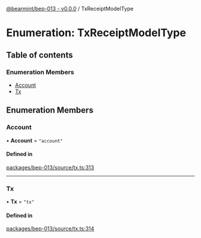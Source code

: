 [@bearmint/bep-013 - v0.0.0](../README.md) / TxReceiptModelType

# Enumeration: TxReceiptModelType

## Table of contents

### Enumeration Members

- [Account](TxReceiptModelType.md#account)
- [Tx](TxReceiptModelType.md#tx)

## Enumeration Members

### Account

• **Account** = ``"account"``

#### Defined in

[packages/bep-013/source/tx.ts:313](https://github.com/bearmint/bearmint/blob/main/packages/bep-013/source/tx.ts#L313)

___

### Tx

• **Tx** = ``"tx"``

#### Defined in

[packages/bep-013/source/tx.ts:314](https://github.com/bearmint/bearmint/blob/main/packages/bep-013/source/tx.ts#L314)
